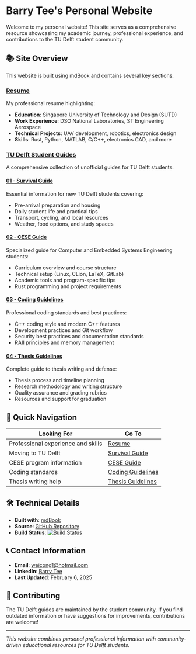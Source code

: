 # Barry Tee's Personal Website

Welcome to my personal website! This site serves as a comprehensive resource showcasing my academic journey, professional experience, and contributions to the TU Delft student community.

## 📚 Site Overview

This website is built using mdBook and contains several key sections:

### [Resume](Resume.md)
My professional resume highlighting:
- **Education**: Singapore University of Technology and Design (SUTD)
- **Work Experience**: DSO National Laboratories, ST Engineering Aerospace
- **Technical Projects**: UAV development, robotics, electronics design
- **Skills**: Rust, Python, MATLAB, C/C++, electronics CAD, and more

### [TU Delft Student Guides](01-tudelft-guides/README.md)
A comprehensive collection of unofficial guides for TU Delft students:

#### [01 - Survival Guide](01-tudelft-guides/01-survival-guide.md)
Essential information for new TU Delft students covering:
- Pre-arrival preparation and housing
- Daily student life and practical tips
- Transport, cycling, and local resources
- Weather, food options, and study spaces

#### [02 - CESE Guide](01-tudelft-guides/02-cese-guide.md)
Specialized guide for Computer and Embedded Systems Engineering students:
- Curriculum overview and course structure
- Technical setup (Linux, CLion, LaTeX, GitLab)
- Academic tools and program-specific tips
- Rust programming and project requirements

#### [03 - Coding Guidelines](01-tudelft-guides/03-coding-guidelines.md)
Professional coding standards and best practices:
- C++ coding style and modern C++ features
- Development practices and Git workflow
- Security best practices and documentation standards
- RAII principles and memory management

#### [04 - Thesis Guidelines](01-tudelft-guides/04-thesis-guidelines.md)
Complete guide to thesis writing and defense:
- Thesis process and timeline planning
- Research methodology and writing structure
- Quality assurance and grading rubrics
- Resources and support for graduation

## 🎯 Quick Navigation

| Looking For | Go To |
|-------------|-------|
| Professional experience and skills | [Resume](Resume.md) |
| Moving to TU Delft | [Survival Guide](01-tudelft-guides/01-survival-guide.md) |
| CESE program information | [CESE Guide](01-tudelft-guides/02-cese-guide.md) |
| Coding standards | [Coding Guidelines](01-tudelft-guides/03-coding-guidelines.md) |
| Thesis writing help | [Thesis Guidelines](01-tudelft-guides/04-thesis-guidelines.md) |

## 🛠️ Technical Details

- **Built with**: [mdBook](https://github.com/rust-lang/mdBook)
- **Source**: [GitHub Repository](https://github.com/MichaelCurrin/mdbook-quickstart)
- **Build Status**: [![Build Status](https://travis-ci.org/joemccann/dillinger.svg?branch=master)](https://travis-ci.org/joemccann/dillinger)

## 📞 Contact Information

- **Email**: weicong1@hotmail.com
- **LinkedIn**: [Barry Tee](https://www.linkedin.com/in/barryt6/)
- **Last Updated**: February 6, 2025

## 🤝 Contributing

The TU Delft guides are maintained by the student community. If you find outdated information or have suggestions for improvements, contributions are welcome!

---

*This website combines personal professional information with community-driven educational resources for TU Delft students.*
